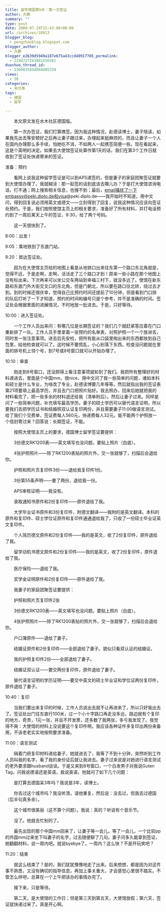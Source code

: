 ```yaml
---
title: 留学德国第5步：第一次签证
author: 大鹏
summary: ""
type: post
date: 2009-07-29T15:43:00+00:00
url: /archives/10913
blogger_blog:
  - pengzhaoblog.blogspot.com
blogger_author:
  - 大鹏
blogger_e2639d5949a187e675a43ccd40917705_permalink:
  - 2294727243081556581
duoshuo_thread_id:
  - 1360835854884405339
views:
  - 38
categories:
  - 未分类
tags:
  - 德国
  - 留学

---
```

　　本文原文发在水木社区德国版。
  
　　第一次办签证，我们打算携签。因为我这种情况，赴德读博士，妻子陪读，如果我先出去等安顿好之后再让妻子跟过来，办理起来挺麻烦的，而且让妻子一个人在国内办理那么多手续，怕她吃不消，不如两人一起携签简便一些。现在看起来，这是个英明的决定。如果去大使馆签证处算作第1天的话，我们在第3个工作日就收到了签证处快递寄来的签证。

准备：预约
  
　　看网上说我这种留学签证是可以到APS递签的，但是妻子的家庭团聚签证就要到大使馆办理了。我就糊涂：那一起签的话到底该去哪儿办？于是打大使馆咨询电话，打不通；网上搜索相关信息，也搜不到；最后，email骚扰了一下embassy@peki.diplo.de和visa@peki.diplo.de——我开始时不知道，用中文问，得到回复说必须用英文或德文——立刻得到了回复，说我这种情况应该向签证处预约。于是，我们按照使馆主页上的相关要求，准备好了所有材料，并打电话预约到了一周后某天上午的签证，9:30，给了两个号码。　
  
　　这一天很快到了。

8:00：出发！
  
9:05：乘地铁到了东直门站。
  
9:20：抵达签证处。
  
　　因为在大使馆主页给的地图上看是从地铁口出来往东第一个路口东北角就是，觉得不远，于是走啊，走啊，活活走了三个路口才到！原来一些小路在那个地图上没有标出来。下次再来可以坐公交车两站到幸福三村下，就没多远了。使馆在新东路和东直门外大街交叉口的东北角，但是门朝北，所以要在路口往北转，绕过去才到。到的时候还很庆幸，觉得自己比预约时间还提前了10分钟，但是看到门口排的队后打听了一下才知道，预约的时间和编号只是个参考，并不是准确的时间。签证处会根据里面的进展情况，不时地放一批进去。于是，只好等待。
  
10:00：进入签证处。
  
　　一个工作人员出来问：有哪几位是长期签证的？我们几个就赶紧答应着在门口重新排了一队。工作人员手里拿着一张预约的名单表，对照护照一个一个放进去，同时发一张注意事项。进去后先安检，把所有能从口袋里掏出来的东西都放到自己包里，给他检查就可以了。这时候不要慌乱，小心别落下东西。检查没问题就在里面的排号机上领个号，到7号或8号窗口就可以开始办理了。
  
10:10：审查
  
　　刚走到8号窗口，还没顾得上看注意事项就轮到了我们。我把所有整理好的材料递进去，里面是个中国mm，很nice，用中文问了我一些简单的问题，诸如本科和硕士是什么专业，为啥改了专业，赴德读博要几年等等。然后就指出我的签证表第21项要填上最高学历，并且去门口把照片贴好。我去照办，回来后她就把我的材料看完了，把一些多余的材料退还给我（清单附后）。然后让妻子过来。同样是问了一些简单问题，补充填写最高学历。妻子的硕士学历可以替代语言证明，所以要我们去把学历证书和结婚照双认证复印两份，并且需要妻子11:00做语言测试。给了我们个交费单，签证费每人560元，快递费每人32元。能不能两个护照放一个信封寄过来？回答说：长期签证，不能。
  
　　按照大使馆主页上的要求，德国博士留学签证要提供：
  
　　3份德文RK1200表——英文填写也没问题。要贴上照片（白底）。
  
　　4张护照照片——除了RK1200表贴的照片外，交一张就够了，扫描后会退给你。
  
　　护照和照片页复印件3份——退给我复印件1份。
  
　　3份第55条声明——要了两份，退给我一份。
  
　　APS审核证明——我没有。
  
　　录取通知书原件和2份复印件——原件退给了我。
  
　　大学毕业证书原件和3份复印件，附德文翻译——我附的是英文翻译。本科的原件和复印件、硕士学位证原件和复印件通通退给我了，只收了一份硕士毕业证英文复印件。
  
　　个人简历德文原件和2份复印件——我的是英文，收了2份复印件，原件退给了我。
  
　　留学动机书德文原件和2份复印件——我的是英文，收了2份复印件，原件退给了我。
  
　　医疗保险——退给了我。
  
　　奖学金证明原件和2份复印件——原件退给了我。

　　我妻子的家庭团聚签证要提供：
  
　　护照和照片页复印件2张
  
　　3份德文RK1200表——英文填写也没问题。要贴上照片（白底）。
  
　　4张护照照片——除了RK1200表贴的照片外，交一张就够了，扫描后会退给你。
  
　　户口簿原件——退给了妻子。
  
　　结婚证原件和2份复印件——全部退给了妻子。貌似只看双认证的结婚证。
  
　　我的护照复印件2份——全部退给了妻子。
  
　　结婚证双认证——要交两份复印件，原件退给了妻子。
  
　　替代语言证明的学历证明——要交中英文的硕士毕业证和学位证两份复印件，原件退给了妻子。

10:40：复印
  
　　当我们要出来复印的时候，工作人员说出去就不让再进来了，所以只好我出去了。签证处出门往东直行100米，过一个小十字路口再走没多远，路边就有个复印的地方，奇贵，1元一张，并且不开发票，还多数了我两张，多亏我发现了。我觉得不爽：大使馆的材料上没说要这个复印件啊。我应该各种证件多复印出两份来备用，不该老老实实地按照要求准备。
  
11:00：语言测试
  
　　隔着门把复印材料递给妻子，她就进去了，我等了不到十分钟，突然听到工作人员叫我的名字，看了我的身份证后就让我进去。妻子过来说是对她进行语言测试的老外要求跟husband谈谈。于是又来到8号窗口，一个白发男子对我说Guten Tag，问我说德语还是英语，我说英语，他就问了如下几个问题：
  
　　是打算去德国呆3年吗？我说是3年，读博士。
  
　　你去过这个城市吗？我没听清，请他重复，然后说：没去过，但我去过德国（后半句真多余）。
  
　　这个城市很美丽（这不算个问题）。我说：真的？听说有个音乐节。
  
　　没了。他就去忙别的了。
  
　　最先出现的那个中国mm回来了，让妻子等一会儿。等了一会儿，一个比较pp的外国mm过来坐下叫妻子的名字，过去随便聊了几句。妻子问多久能拿到签证，她翻翻材料，说一周内吧。就说byebye了。一周内？这么快？不是开玩笑吧？
  
11:20：结束
  
　　就这么结束了？是的，我们犹犹豫豫地走了出来。后来想想，都是因为对这件事不熟悉，又没有确切的指导信息，再加上事关重大，才会感觉心里很不踏实。不管怎么样吧，总算在一个上午把该办的事情办完了。
  
　　接下来，只是等待。
  
　　第二天，是大使馆的工作日；但是第三天到第五天，大使馆放假；第六天，签证就快递过来了。真是开心啊。
